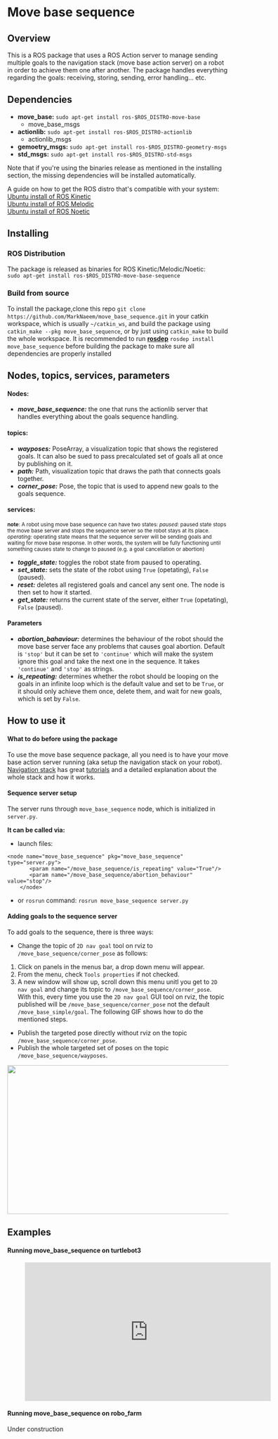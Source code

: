 # Move base sequence
## Overview
This is a ROS package that uses a ROS Action server to manage sending multiple goals to the navigation stack (move base action server) on a robot in order to achieve them one after another. The package handles everything regarding the goals: receiving, storing, sending, error handling... etc. 

 
 ## Dependencies
- **move_base:**   `sudo apt-get install ros-$ROS_DISTRO-move-base`
    - move_base_msgs 
- **actionlib:**   `sudo apt-get install ros-$ROS_DISTRO-actionlib`
    - actionlib_msgs 
- **gemoetry_msgs:** `sudo apt-get install ros-$ROS_DISTRO-geometry-msgs`
- **std_msgs:**     `sudo apt-get install ros-$ROS_DISTRO-std-msgs`

Note that if you're using the binaries release as mentioned in the installing section, the missing dependencies will be installed automatically.

A guide on how to get the ROS distro that's compatible with your system:<br> [Ubuntu install of ROS Kinetic](http://wiki.ros.org/kinetic/Installation/Ubuntu)<br>[Ubuntu install of ROS Melodic](http://wiki.ros.org/melodic/Installation/Ubuntu)<br> [Ubuntu install of ROS Noetic](http://wiki.ros.org/noetic/Installation/Ubuntu)


## Installing
### ROS Distribution
The package is released as binaries for ROS Kinetic/Melodic/Noetic:<br>
`sudo apt-get install ros-$ROS_DISTRO-move-base-sequence`

### Build from source
To install the package,clone this repo `git clone https://github.com/MarkNaeem/move_base_sequence.git` in your catkin workspace, which is usually `~/catkin_ws`, and build the package using `catkin_make --pkg move_base_sequence`, or by just using `catkin_make` to build the whole workspace.
It is recommended to run **[rosdep](http://wiki.ros.org/rosdep)** `rosdep install move_base_sequence` before building the package to make sure all dependencies are properly installed


## Nodes, topics, services, parameters
#### Nodes: 
- ***move_base_sequence:*** the one that runs the actionlib server that handles everything about the goals sequence handling.

#### topics:
- ***wayposes:***  PoseArray, a visualization topic that shows the registered goals. It can also be sued to pass precalculated set of goals all at once by publishing on it.
- ***path:*** Path, visualization topic that draws the path that connects goals together.
- ***corner_pose:*** Pose, the topic that is used to append new goals to the goals sequence.

#### services:
<sub>**note**:
 A robot using move base sequence can have two states:
 *paused:* paused state stops the move base server and stops the sequence server so the robot stays at its place.
 *operating:*  operating state means that the sequence server will be sending goals and waiting for move base response. In other words, the system will be fully functioning until something causes state to change to paused (e.g. a goal cancellation or abortion)
</sub> 

- ***toggle_state:*** toggles the robot state from paused to operating.
- ***set_state:*** sets the state of the robot using `True` (opetating), `False` (paused).
- ***reset:*** deletes all registered goals and cancel any sent one. The node is then set to how it started.
- ***get_state:*** returns the current state of the server, either `True` (opetating), `False` (paused).

#### Parameters
- ***abortion_bahaviour:*** determines the behaviour of the robot should the move base server face any problems that causes goal abortion. Default is `'stop'` but it can be set to `'continue'` which will make the system ignore this goal and take the next one in the sequence. It takes `'continue'` and `'stop'` as strings.
- ***is_repeating:*** determines whether the robot should be looping on the goals in an infinite loop which is the default value and set to be `True`, or it should only achieve them once, delete them, and wait for new goals, which is set by `False`.



## How to use it
#### What to do before using the package
To use the move base sequence package, all you need is to have your move base action server running (aka setup the navigation stack on your robot). [Navigation stack]('http://wiki.ros.org/navigation') has great [tutorials]('http://wiki.ros.org/navigation/Tutorials') and a detailed explanation about the whole stack and how it works.

#### Sequence server setup
The server runs through `move_base_sequence` node, which is initialized in `server.py`. 

**It can be called via:**
+ launch files:
```
<node name="move_base_sequence" pkg="move_base_sequence" type="server.py">
       <param name="/move_base_sequence/is_repeating" value="True"/>
       <param name="/move_base_sequence/abortion_behaviour" value="stop"/>
    </node>
```

+ or `rosrun` command: 
```rosrun move_base_sequence server.py```


#### Adding goals to the sequence server

To add goals to the sequence, there is three ways:
+ Change the topic of `2D nav goal` tool on rviz to `/move_base_sequence/corner_pose` as follows:
1. Click on panels in the menus bar, a drop down menu will appear.
2. From the menu, check `Tools properties` if not checked.
3. A new window will show up, scroll down this menu unitl you get to `2D nav goal` and change its topic to `/move_base_sequence/corner_pose`.<br>
With this, every time you use the `2D nav goal` GUI tool on rviz, the topic published will be `/move_base_sequence/corner_pose` not the default `/move_base_simple/goal`. The following GIF shows how to do the mentioned steps.
+ Publish the targeted pose directly without rviz on the topic `/move_base_sequence/corner_pose`.
+ Publish the whole targeted set of poses on the topic `/move_base_sequence/wayposes`.

<p align="center">
  <img width="600" height="338" src=tool.gif>
</p>


## Examples
#### Running move_base_sequence on turtlebot3
<!-- blank line -->
<figure class="video_container">
<iframe width="560" height="315" src="https://www.youtube.com/embed/afTX3Mg4qq4" frameborder="0" allow="accelerometer; autoplay; clipboard-write; encrypted-media; gyroscope; picture-in-picture" allowfullscreen></iframe>
</figure>
<!-- blank line -->

#### Running move_base_sequence on robo_farm
Under construction

